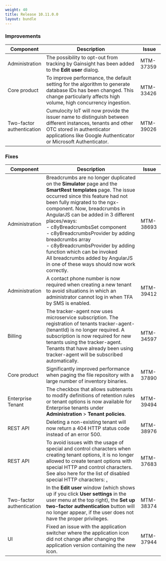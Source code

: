 ```yaml
---
weight: 40
title: Release 10.11.0.0
layout: bundle
---
```


<!--10.10.1.0 - 10.10.11.0-->

### Improvements

<div><table ><colgroup>
<col style="width: 15%;"><col style="width: 70%;"><col style="width: 15%;"></colgroup>
<thead><tr>
<th>
Component</th>
<th>
Description</th>
<th>
Issue</th>
</tr>
</thead><tbody>

<tr>
<td>
Administration </td>
<td > The possibility to opt-out from tracking by Gainsight has been added to the <b>Edit user</b> dialog. </td>
<td>
MTM-37359</td>
</tr>

<tr>
<td>
Core product</td>
<td > To improve performance, the default setting for the algorithm to generate database IDs has been changed. This change particularly affects high volume, high concurrency ingestion. </td>
<td>
MTM-33426</td>
</tr>

<tr>
<td>
Two-factor authentication</td>
<td > Cumulocity IoT will now provide the issuer name to distinguish between different  instances, tenants and other OTC stored in authenticator applications like Google Authenticator or Microsoft Authenticator. </td>
<td>
MTM-39026</td>
</tr>

</tbody></table></div>



### Fixes

<div><table ><colgroup>
<col style="width: 15%;"><col style="width: 70%;"><col style="width: 15%;"></colgroup>
<thead><tr>
<th>
Component</th>
<th>
Description</th>
<th>
Issue</th>
</tr>
</thead><tbody>

<tr>
<td>
Administration</td>
<td > Breadcrumbs are no longer duplicated on the <b>Simulator</b> page and the <b>SmartRest templates</b> page. The issue occurred since this feature had not been fully migrated to the ngx-component. Now, breadcrumbs in AngularJS can be added in 3 different places/ways:
<br>- c8yBreadcrumbsSet component
<br>- c8yBreadcrumbsProvider by adding breadcrumbs array
<br>- c8yBreadcrumbsProvider by adding function which can be invoked
<br>All breadcrumbs added by AngularJS in one of these ways should now work correctly.</td>
<td>
MTM-38693</td>
</tr>

<tr>
<td>
Administration</td>
<td > A contact phone number is now required when creating a new tenant to avoid situations in which an administrator cannot log in when TFA by SMS is enabled.</td>
<td>
MTM-39412</td>
</tr>

<tr>
<td>
Billing</td>
<td > The tracker-agent now uses microservice subscription. The registration  of tenants tracker-agent-{tenantId} is no longer required. A subscription is now required for new tenants using the tracker-agent. Tenants that have already been using tracker-agent will be subscribed automatically.</td>
<td>
MTM-34597</td>
</tr>

<tr>
<td>
Core product</td>
<td > Significantly improved performance when paging the file repository with a large number of inventory binaries.</td>
<td>
MTM-37890</td>
</tr>

<tr>
<td>
Enterprise Tenant</td>
<td > The checkbox that allows subtenants to modify definitions of retention rules or tenant options is now available for Enterprise tenants under <b>Administration</b> > <b>Tenant policies</b>.</td>
<td>
MTM-39494</td>
</tr>

<tr>
<td>
REST API</td>
<td > Deleting a non-existing tenant will now return a 404 HTTP status code instead of an error 500.</td>
<td>
MTM-38976</td>
</tr>

<tr>
<td>
REST API</td>
<td > To avoid issues with the usage of special and control characters when creating tenant options, it is no longer allowed to create tenant options with special HTTP and control characters. See also here for the list of disabled special HTTP characters: <a href="https://secure.n-able.com/webhelp/NC_9-1-0_SO_en/Content/SA_docs/API_Level_Integration/API_Integration_URLEncoding.html" class="no-ajaxy"<https://secure.n-able.com/webhelp/NC_9-1-0_SO_en/Content/SA_docs/API_Level_Integration/API_Integration_URLEncoding.html</a>.</td>
<td>
MTM-37683</td>
</tr>

<tr>
<td>
Two-factor authentication</td>
<td > In the <b>Edit user</b> window (which shows up if you click <b>User settings</b> in the user menu at the top right), the <b>Set up two-factor authentication</b> button will no longer appear, if the user does not have the proper privileges.</td>
<td>
MTM-38374</td>
</tr>

<tr>
<td>
UI</td>
<td > Fixed an issue with the application switcher where the application icon did not change after changing the application version containing the new icon.</td>
<td>
MTM-37944</td>
</tr>

</tbody></table></div>
